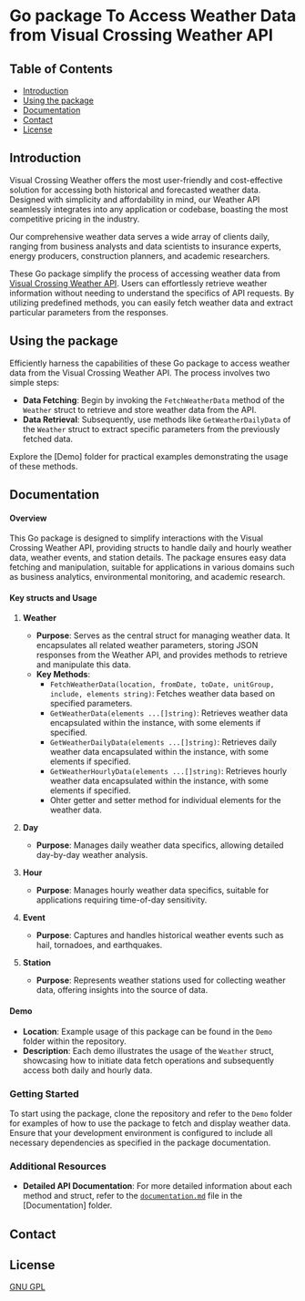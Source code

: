 # Go package To Access Weather Data from Visual Crossing Weather API

## Table of Contents
* [Introduction](#introduction)
* [Using the package](#using-the-package)
* [Documentation](#documentation)
* [Contact](#contact)
* [License](#license)

## Introduction
Visual Crossing Weather offers the most user-friendly and cost-effective solution for accessing both historical and forecasted weather data. Designed with simplicity and affordability in mind, our Weather API seamlessly integrates into any application or codebase, boasting the most competitive pricing in the industry.

Our comprehensive weather data serves a wide array of clients daily, ranging from business analysts and data scientists to insurance experts, energy producers, construction planners, and academic researchers.

These Go package simplify the process of accessing weather data from [Visual Crossing Weather API](https://www.visualcrossing.com/weather-api). Users can effortlessly retrieve weather information without needing to understand the specifics of API requests. By utilizing predefined methods, you can easily fetch weather data and extract particular parameters from the responses.

## Using the package
Efficiently harness the capabilities of these Go package to access weather data from the Visual Crossing Weather API. The process involves two simple steps:
* **Data Fetching**: Begin by invoking the `FetchWeatherData` method of the `Weather` struct to retrieve and store weather data from the API.
* **Data Retrieval**: Subsequently, use methods like `GetWeatherDailyData` of the `Weather` struct to extract specific parameters from the previously fetched data.

Explore the [Demo] folder for practical examples demonstrating the usage of these methods.

## Documentation
#### Overview
This Go package is designed to simplify interactions with the Visual Crossing Weather API, providing structs to handle daily and hourly weather data, weather events, and station details. The package ensures easy data fetching and manipulation, suitable for applications in various domains such as business analytics, environmental monitoring, and academic research.

#### Key structs and Usage

1. **Weather**
   - **Purpose**: Serves as the central struct for managing weather data. It encapsulates all related weather parameters, storing JSON responses from the Weather API, and provides methods to retrieve and manipulate this data.
   - **Key Methods**:
     - `FetchWeatherData(location, fromDate, toDate, unitGroup, include, elements string)`: Fetches weather data based on specified parameters.
     - `GetWeatherData(elements ...[]string)`: Retrieves weather data encapsulated within the instance, with some elements if specified.
     - `GetWeatherDailyData(elements ...[]string)`: Retrieves daily weather data encapsulated within the instance, with some elements if specified.
     - `GetWeatherHourlyData(elements ...[]string)`: Retrieves hourly weather data encapsulated within the instance, with some elements if specified.
     - Ohter getter and setter method for individual elements for the weather data.

2. **Day**
   - **Purpose**: Manages daily weather data specifics, allowing detailed day-by-day weather analysis.

3. **Hour**
   - **Purpose**: Manages hourly weather data specifics, suitable for applications requiring time-of-day sensitivity.

4. **Event**
   - **Purpose**: Captures and handles historical weather events such as hail, tornadoes, and earthquakes.

5. **Station**
   - **Purpose**: Represents weather stations used for collecting weather data, offering insights into the source of data.

#### Demo
- **Location**: Example usage of this package can be found in the `Demo` folder within the repository.
- **Description**: Each demo illustrates the usage of the `Weather` struct, showcasing how to initiate data fetch operations and subsequently access both daily and hourly data.

### Getting Started
To start using the package, clone the repository and refer to the `Demo` folder for examples of how to use the package to fetch and display weather data. Ensure that your development environment is configured to include all necessary dependencies as specified in the package documentation.

### Additional Resources
- **Detailed API Documentation**: For more detailed information about each method and struct, refer to the [`documentation.md`](./Documentation/documentation.md) file in the [Documentation] folder.

## Contact


## License
[GNU GPL](LICENSE.txt)
